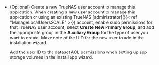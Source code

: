 &NewLine;

* (Optional) Create a new TrueNAS user account to manage this application.
  When creating a new user account to manage this application or using an existing TrueNAS [administrator]({{< ref "ManageLocalUsersSCALE" >}}) account, enable sudo permissions for that TrueNAS user account, select **Create New Primary Group**, and add the appropriate group in the **Auxiliary Group** for the type of user you want to create. Make note of the UID for the new user to add in the installation wizard.

  Add the user ID to the dataset ACL permissions when setting up app storage volumes in the Install app wizard.